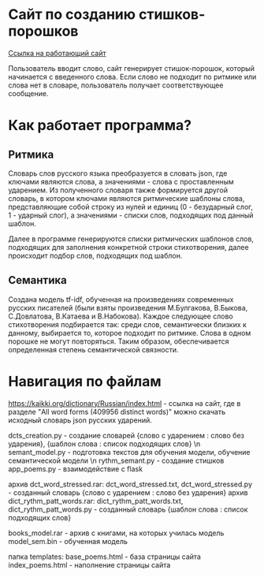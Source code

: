 # Сайт по созданию стишков-порошков

[Ссылка на работающий сайт](http://aleksandra023.pythonanywhere.com/) 

Пользователь вводит слово, сайт генерирует стишок-порошок, который начинается с введенного слова. 
Если слово не подходит по ритмике или слова нет в словаре, пользователь получает соответствующее сообщение.

# Как работает программа?

## Ритмика

Словарь слов русского языка преобразуется в словать json, где ключами являются слова, а значениями - слова с проставленным ударением.
Из полученного словаря также формируется другой словарь, в котором ключами являются ритмические шаблоны слова, представляющие собой строку из нулей и единиц (0 - безударный слог, 1 - ударный слог), а значениями - списки слов, подходящих под данный шаблон. 

Далее в программе генерируются списки ритмических шаблонов слов, подходящих для заполнения конкретной строки стихотворения, далее происходит подбор слов, подходящих под шаблон.

## Семантика

Создана модель tf-idf, обученная на произведениях современных русских писателей (были взяты произведения М.Булгакова, В.Быкова, С.Довлатова, В.Катаева и В.Набокова). Каждое следующее слово стихотворения подбирается так: среди слов, семантически близких к данному, выбирается то, которое подходит по ритмике. Слова в одном порошке не могут повторяться. Таким образом, обеспечивается определенная степень семантической связности.

# Навигация по файлам

https://kaikki.org/dictionary/Russian/index.html - ссылка на сайт, где в разделе "All word forms (409956 distinct words)" можно скачать исходный словарь json русских ударений.

dcts_creation.py - создание словарей {слово с ударением : слово без ударения}, {шаблон слова : список подходящих слов} \n
semant_model.py - подготовка текстов для обучения модели, обучение семантической модели \n
rythm_semant.py - создание стишков
app_poems.py - взаимодействие с flask

архив dct_word_stressed.rar: dct_word_stressed.txt, dct_word_stressed.py - созданный словарь {слово с ударением : слово без ударения}
архив dict_rythm_patt_words.rar: dict_rythm_patt_words.txt, dict_rythm_patt_words.py - созданный словарь {шаблон слова : список подходящих слов}

books_model.rar - архив с книгами, на которых училась модель
model_sem.bin - обученная модель

папка templates:
	base_poems.html - база страницы сайта
	index_poems.html - наполнение страницы сайта 

